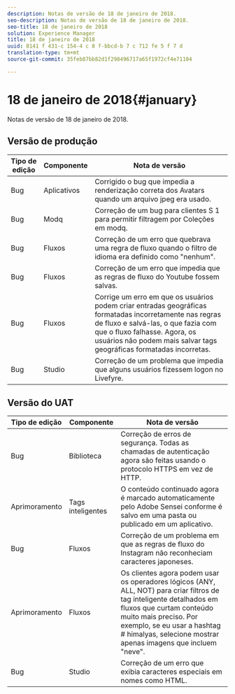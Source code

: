 ```yaml
---
description: Notas de versão de 18 de janeiro de 2018.
seo-description: Notas de versão de 18 de janeiro de 2018.
seo-title: 18 de janeiro de 2018
solution: Experience Manager
title: 18 de janeiro de 2018
uuid: 8141 f 431-c 154-4 c 8 f-bbcd-b 7 c 712 fe 5 f 7 d
translation-type: tm+mt
source-git-commit: 35feb87bb82d1f298496717a65f1972cf4e71104

---
```



# 18 de janeiro de 2018{#january}

Notas de versão de 18 de janeiro de 2018.

## Versão de produção

| **Tipo de edição** | **Componente** | **Nota de versão** |
|---|---|---|
| Bug | Aplicativos | Corrigido o bug que impedia a renderização correta dos Avatars quando um arquivo jpeg era usado. |
| Bug | Modq | Correção de um bug para clientes S 1 para permitir filtragem por Coleções em modq. |
| Bug | Fluxos | Correção de um erro que quebrava uma regra de fluxo quando o filtro de idioma era definido como &quot;nenhum&quot;. |
| Bug | Fluxos | Correção de um erro que impedia que as regras de fluxo do Youtube fossem salvas. |
| Bug | Fluxos | Corrige um erro em que os usuários podem criar entradas geográficas formatadas incorretamente nas regras de fluxo e salvá-las, o que fazia com que o fluxo falhasse. Agora, os usuários não podem mais salvar tags geográficas formatadas incorretas. |
| Bug | Studio | Correção de um problema que impedia que alguns usuários fizessem logon no Livefyre. |

## Versão do UAT

| **Tipo de edição** | **Componente** | **Nota de versão** |
|---|---|---|
| Bug | Biblioteca | Correção de erros de segurança. Todas as chamadas de autenticação agora são feitas usando o protocolo HTTPS em vez de HTTP. |
| Aprimoramento | Tags inteligentes | O conteúdo continuado agora é marcado automaticamente pelo Adobe Sensei conforme é salvo em uma pasta ou publicado em um aplicativo. |
| Bug | Fluxos | Correção de um problema em que as regras de fluxo do Instagram não reconheciam caracteres japoneses. |
| Aprimoramento | Fluxos | Os clientes agora podem usar os operadores lógicos (ANY, ALL, NOT) para criar filtros de tag inteligente detalhados em fluxos que curtam conteúdo muito mais preciso. Por exemplo, se eu usar a hashtag # himalyas, selecione mostrar apenas imagens que incluem &quot;neve&quot;. |
| Bug | Studio | Correção de um erro que exibia caracteres especiais em nomes como HTML. |

